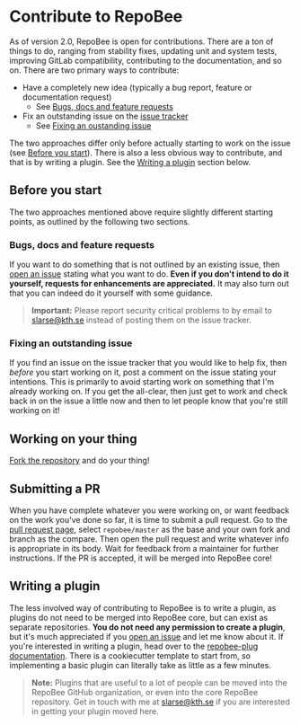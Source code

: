 # Contribute to RepoBee
As of version 2.0, RepoBee is open for contributions. There are a ton of things
to do, ranging from stability fixes, updating unit and system tests, improving
GitLab compatibility, contributing to the documentation, and so on. There are
two primary ways to contribute:

* Have a completely new idea (typically a bug report, feature or documentation
  request)
    - See [Bugs, docs and feature requests](#bugs-docs-and-feature-requests)
* Fix an outstanding issue on the [issue tracker](https://github.com/repobee/repobee/issues)
    - See [Fixing an oustanding issue](#fixing-an-outstanding-issue)

The two approaches differ only before actually starting to work on the issue
(see [Before you start](#before-you-start)). There is also a less obvious way
to contribute, and that is by writing a plugin. See the [Writing a
plugin](#writing-a-plugin) section below.

## Before you start
The two approaches mentioned above require slightly different starting points,
as outlined by the following two sections.

### Bugs, docs and feature requests
If you want to do something that is not outlined by an existing issue, then
[open an issue](https://github.com/repobee/repobee/issues/new) stating what you
want to do. **Even if you don't intend to do it yourself, requests for
enhancements are appreciated.** It may also turn out that you can indeed do it
yourself with some guidance.

> **Important:** Please report security critical problems to by email to
> slarse@kth.se instead of posting them on the issue tracker.

### Fixing an outstanding issue
If you find an issue on the issue tracker that you would like to help fix, then
_before_ you start working on it, post a comment on the issue stating your
intentions. This is primarily to avoid starting work on something that I'm
already working on. If you get the all-clear, then just get to work and check
back in on the issue a little now and then to let people know that you're still
working on it!

## Working on your thing
[Fork the repository](https://help.github.com/en/articles/fork-a-repo) and do
your thing!

## Submitting a PR
When you have complete whatever you were working on, or want feedback on the
work you've done so far, it is time to submit a pull request. Go to the [pull
request page](https://github.com/repobee/repobee/pulls/compare), select
`repobee/master` as the base and your own fork and branch as the compare. Then
open the pull request and write whatever info is appropriate in its body. Wait
for feedback from a maintainer for further instructions. If the PR is accepted,
it will be merged into RepoBee core!

## Writing a plugin
The less involved way of contributing to RepoBee is to write a plugin, as
plugins do not need to be merged into RepoBee core, but can exist as separate
repositories. **You do not need any permission to create a plugin**, but it's
much appreciated if you [open an
issue](https://github.com/repobee/repobee/issues/new) and let me know about
it. If you're interested in writing a plugin, head over to the [repobee-plug
documentation](https://repobee-plug.readthedocs.io/en/latest/).  There is a
cookiecutter template to start from, so implementing a basic plugin can
literally take as little as a few minutes.

> **Note:** Plugins that are useful to a lot of people can be moved into the
> RepoBee GitHub organization, or even into the core RepoBee repository. Get in
> touch with me at slarse@kth.se if you are interested in getting your plugin
> moved here.
